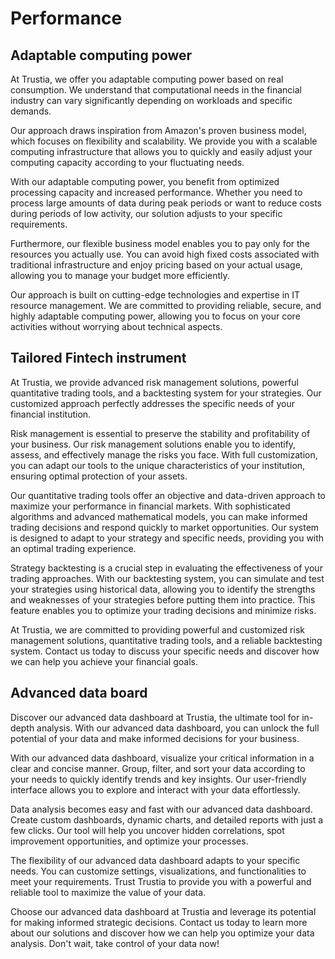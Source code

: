 # Performance

## Adaptable computing power

At Trustia, we offer you adaptable computing power based on real consumption. We understand that computational needs in the financial industry can vary significantly depending on workloads and specific demands.

Our approach draws inspiration from Amazon's proven business model, which focuses on flexibility and scalability. We provide you with a scalable computing infrastructure that allows you to quickly and easily adjust your computing capacity according to your fluctuating needs.

With our adaptable computing power, you benefit from optimized processing capacity and increased performance. Whether you need to process large amounts of data during peak periods or want to reduce costs during periods of low activity, our solution adjusts to your specific requirements.

Furthermore, our flexible business model enables you to pay only for the resources you actually use. You can avoid high fixed costs associated with traditional infrastructure and enjoy pricing based on your actual usage, allowing you to manage your budget more efficiently.

Our approach is built on cutting-edge technologies and expertise in IT resource management. We are committed to providing reliable, secure, and highly adaptable computing power, allowing you to focus on your core activities without worrying about technical aspects.

## Tailored Fintech instrument

At Trustia, we provide advanced risk management solutions, powerful quantitative trading tools, and a backtesting system for your strategies. Our customized approach perfectly addresses the specific needs of your financial institution.

Risk management is essential to preserve the stability and profitability of your business. Our risk management solutions enable you to identify, assess, and effectively manage the risks you face. With full customization, you can adapt our tools to the unique characteristics of your institution, ensuring optimal protection of your assets.

Our quantitative trading tools offer an objective and data-driven approach to maximize your performance in financial markets. With sophisticated algorithms and advanced mathematical models, you can make informed trading decisions and respond quickly to market opportunities. Our system is designed to adapt to your strategy and specific needs, providing you with an optimal trading experience.

Strategy backtesting is a crucial step in evaluating the effectiveness of your trading approaches. With our backtesting system, you can simulate and test your strategies using historical data, allowing you to identify the strengths and weaknesses of your strategies before putting them into practice. This feature enables you to optimize your trading decisions and minimize risks.

At Trustia, we are committed to providing powerful and customized risk management solutions, quantitative trading tools, and a reliable backtesting system. Contact us today to discuss your specific needs and discover how we can help you achieve your financial goals.

## Advanced data board

Discover our advanced data dashboard at Trustia, the ultimate tool for in-depth analysis. With our advanced data dashboard, you can unlock the full potential of your data and make informed decisions for your business.

With our advanced data dashboard, visualize your critical information in a clear and concise manner. Group, filter, and sort your data according to your needs to quickly identify trends and key insights. Our user-friendly interface allows you to explore and interact with your data effortlessly.

Data analysis becomes easy and fast with our advanced data dashboard. Create custom dashboards, dynamic charts, and detailed reports with just a few clicks. Our tool will help you uncover hidden correlations, spot improvement opportunities, and optimize your processes.

The flexibility of our advanced data dashboard adapts to your specific needs. You can customize settings, visualizations, and functionalities to meet your requirements. Trust Trustia to provide you with a powerful and reliable tool to maximize the value of your data.

Choose our advanced data dashboard at Trustia and leverage its potential for making informed strategic decisions. Contact us today to learn more about our solutions and discover how we can help you optimize your data analysis. Don't wait, take control of your data now!

